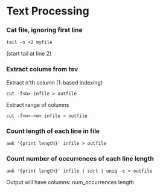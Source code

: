 # Text Processing

### Cat file, ignoring first line
```
tail -n +2 myfile
```
(start tail at line 2)

### Extract colums from tsv
Extract n'th column (1-based indexing)
```
cut -f<n> infile > outfile
```

Extract range of columns
```
cut -f<n>-<m> infile > outfile
```

### Count length of each line in file
```
awk '{print length}' infile > outfile
```

### Count number of occurrences of each line length
```
awk '{print length}' infile | sort | uniq -c > outfile
```
Output will have columns: num_occurrences length
